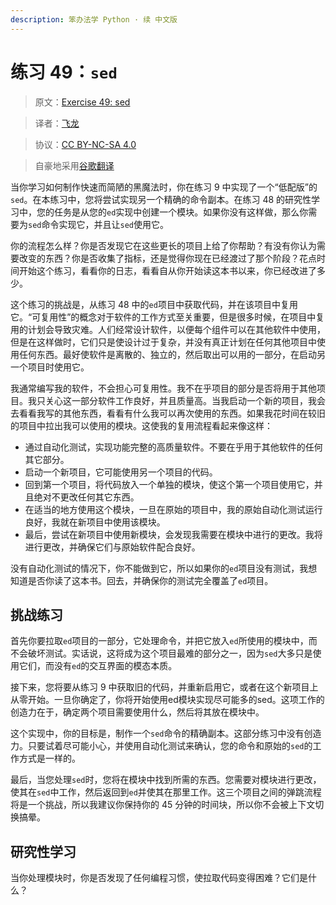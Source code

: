 ```yaml
---
description: 笨办法学 Python · 续 中文版
---
```


# 练习 49：`sed`

> 原文：[Exercise 49: sed](https://learncodethehardway.org/more-python-book/ex49.html)

> 译者：[飞龙](https://github.com/wizardforcel)

> 协议：[CC BY-NC-SA 4.0](http://creativecommons.org/licenses/by-nc-sa/4.0/)

> 自豪地采用[谷歌翻译](https://translate.google.cn/)

当你学习如何制作快速而简陋的黑魔法时，你在练习 9 中实现了一个“低配版”的`sed`。在本练习中，您将尝试实现另一个精确的命令副本。在练习 48 的研究性学习中，您的任务是从您的`ed`实现中创建一个模块。如果你没有这样做，那么你需要为`sed`命令实现它，并且让`sed`使用它。

你的流程怎么样？你是否发现它在这些更长的项目上给了你帮助？有没有你认为需要改变的东西？你是否收集了指标，还是觉得你现在已经渡过了那个阶段？花点时间开始这个练习，看看你的日志，看看自从你开始读这本书以来，你已经改进了多少。

这个练习的挑战是，从练习 48 中的`ed`项目中获取代码，并在该项目中复用它。“可复用性”的概念对于软件的工作方式至关重要，但是很多时候，在项目中复用的计划会导致灾难。人们经常设计软件，以便每个组件可以在其他软件中使用，但是在这样做时，它们只是使设计过于复杂，并没有真正计划在任何其他项目中使用任何东西。最好使软件是离散的、独立的，然后取出可以用的一部分，在启动另一个项目时使用它。

我通常编写我的软件，不会担心可复用性。我不在乎项目的部分是否将用于其他项目。我只关心这一部分软件工作良好，并且质量高。当我启动一个新的项目，我会去看看我写的其他东西，看看有什么我可以再次使用的东西。如果我花时间在较旧的项目中拉出我可以使用的模块。这使我的复用流程看起来像这样：

+   通过自动化测试，实现功能完整的高质量软件。不要在乎用于其他软件的任何其它部分。
+   启动一个新项目，它可能使用另一个项目的代码。
+   回到第一个项目，将代码放入一个单独的模块，使这个第一个项目使用它，并且绝对不更改任何其它东西。
+   在适当的地方使用这个模块，一旦在原始的项目中，我的原始自动化测试运行良好，我就在新项目中使用该模块。
+   最后，尝试在新项目中使用新模块，会发现我需要在模块中进行的更改。我将进行更改，并确保它们与原始软件配合良好。

没有自动化测试的情况下，你不能做到它，所以如果你的`ed`项目没有测试，我想知道是否你读了这本书。回去，并确保你的测试完全覆盖了`ed`项目。

## 挑战练习

首先你要拉取`ed`项目的一部分，它处理命令，并把它放入`ed`所使用的模块中，而不会破坏测试。实话说，这将成为这个项目最难的部分之一，因为`sed`大多只是使用它们，而没有`ed`的交互界面的模态本质。

接下来，您将要从练习 9 中获取旧的代码，并重新启用它，或者在这个新项目上从零开始。一旦你确定了，你将开始使用ed模块实现尽可能多的sed。这项工作的创造力在于，确定两个项目需要使用什么，然后将其放在模块中。

这个实现中，你的目标是，制作一个`sed`命令的精确副本。这部分练习中没有创造力。只要试着尽可能小心，并使用自动化测试来确认，您的命令和原始的`sed`的工作方式是一样的。

最后，当您处理`sed`时，您将在模块中找到所需的东西。您需要对模块进行更改，使其在`sed`中工作，然后返回到`ed`并使其在那里工作。这三个项目之间的弹跳流程将是一个挑战，所以我建议你保持你的 45 分钟的时间块，所以你不会被上下文切换搞晕。

## 研究性学习

当你处理模块时，你是否发现了任何编程习惯，使拉取代码变得困难？它们是什么？
